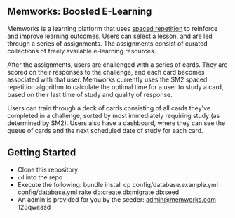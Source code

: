 ## Memworks: Boosted E-Learning ##

Memworks is a learning platform that uses [spaced repetition](http://en.wikipedia.org/wiki/Spaced_repetition) to reinforce and improve learning outcomes. Users can select a lesson, and are led through a series of assignments. The assignments consist of curated collections of freely available e-learning resources. 

After the assignments, users are challenged with a series of cards. They are scored on their responses to the challenge, and each card becomes associated with that user. Memworks currently uses the SM2 spaced repetition algorithm to calculate the optimal time for a user to study a card, based on their last time of study and quality of response.

Users can train through a deck of cards consisting of all cards they've completed in a challenge, sorted by most immediately requiring study (as determined by SM2). Users also have a dashboard, where they can see the queue of cards and the next scheduled date of study for each card.

## Getting Started ##

- Clone this repository
- `cd` into the repo
- Execute the following:
        bundle install
        cp config/database.example.yml config/database.yml
        rake db:create db:migrate db:seed
- An admin is provided for you by the seeder:
        admin@memworks.com
        123qweasd

